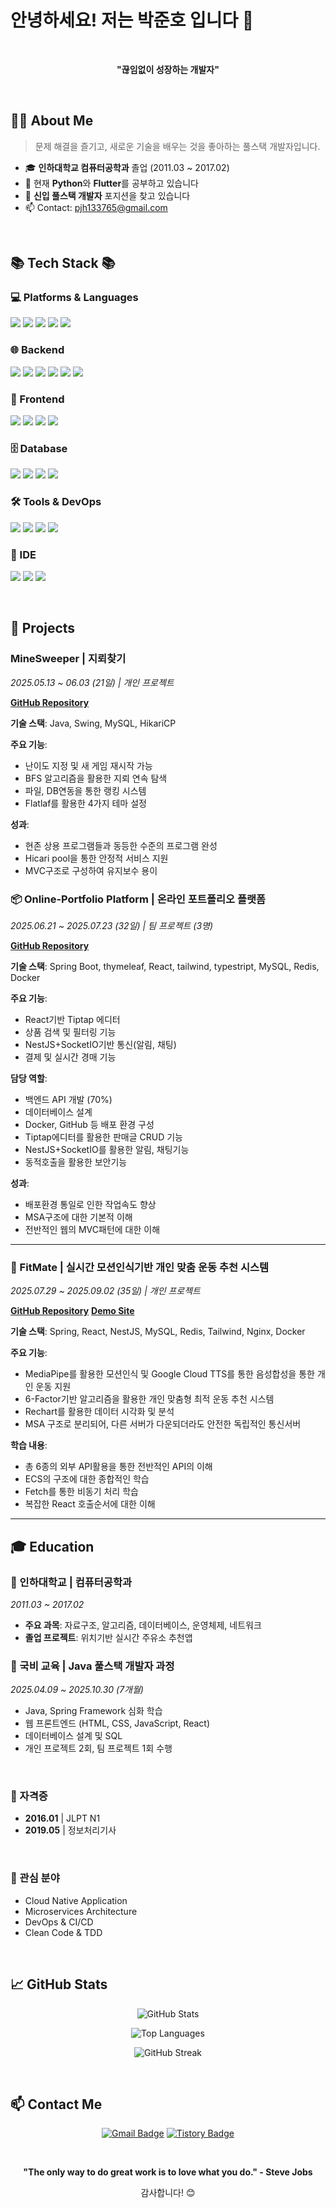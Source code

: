 # 안녕하세요! 저는 박준호 입니다 👋

<div align="center">

  <br>

  **"끊임없이 성장하는 개발자"**

</div>

<br>

## 🙋‍♂️ About Me

> 문제 해결을 즐기고, 새로운 기술을 배우는 것을 좋아하는 풀스택 개발자입니다.

- 🎓 **인하대학교 컴퓨터공학과** 졸업 (2011.03 ~ 2017.02)
- 🌱 현재 **Python**와 **Flutter**를 공부하고 있습니다
- 💼 **신입 풀스택 개발자** 포지션을 찾고 있습니다
- 📫 Contact: pjh133765@gmail.com

<br>

## 📚 Tech Stack 📚

### 💻 Platforms & Languages
<p>
  <img src="https://img.shields.io/badge/Java-007396?style=for-the-badge&logo=Java&logoColor=white">
  <img src="https://img.shields.io/badge/Python-3776AB?style=for-the-badge&logo=Python&logoColor=white">
  <img src="https://img.shields.io/badge/JavaScript-F7DF1E?style=for-the-badge&logo=JavaScript&logoColor=black">
  <img src="https://img.shields.io/badge/TypeScript-3178C6?style=for-the-badge&logo=TypeScript&logoColor=white">
  <img src="https://img.shields.io/badge/C++-00599C?style=for-the-badge&logo=C%2B%2B&logoColor=white">
</p>

### 🌐 Backend
<p>
  <img src="https://img.shields.io/badge/Spring-6DB33F?style=for-the-badge&logo=Spring&logoColor=white">
  <img src="https://img.shields.io/badge/Spring%20Boot-6DB33F?style=for-the-badge&logo=Spring%20Boot&logoColor=white">
  <img src="https://img.shields.io/badge/Spring%20Security-6DB33F?style=for-the-badge&logo=Spring%20Security&logoColor=white">
  <img src="https://img.shields.io/badge/JPA-007396?style=for-the-badge&logo=Java&logoColor=white">
  <img src="https://img.shields.io/badge/Node.js-339933?style=for-the-badge&logo=Node.js&logoColor=white">
  <img src="https://img.shields.io/badge/JSP-339933?style=for-the-badge&logo=JSP&logoColor=white">
</p>

### 🎨 Frontend
<p>
  <img src="https://img.shields.io/badge/React-61DAFB?style=for-the-badge&logo=React&logoColor=black">
  <img src="https://img.shields.io/badge/HTML5-E34F26?style=for-the-badge&logo=HTML5&logoColor=white">
  <img src="https://img.shields.io/badge/CSS3-1572B6?style=for-the-badge&logo=CSS3&logoColor=white">
  <img src="https://img.shields.io/badge/Bootstrap-7952B3?style=for-the-badge&logo=Bootstrap&logoColor=white">
</p>

### 🗄️ Database
<p>
  <img src="https://img.shields.io/badge/MySQL-4479A1?style=for-the-badge&logo=MySQL&logoColor=white">
  <img src="https://img.shields.io/badge/MongoDB-47A248?style=for-the-badge&logo=MongoDB&logoColor=white">
  <img src="https://img.shields.io/badge/Redis-DC382D?style=for-the-badge&logo=Redis&logoColor=white">
  <img src="https://img.shields.io/badge/MariaDB-F80000?style=for-the-badge&logo=MariaDB&logoColor=white">
</p>

### 🛠️ Tools & DevOps
<p>
  <img src="https://img.shields.io/badge/Git-F05032?style=for-the-badge&logo=Git&logoColor=white">
  <img src="https://img.shields.io/badge/GitHub-181717?style=for-the-badge&logo=GitHub&logoColor=white">
  <img src="https://img.shields.io/badge/Docker-2496ED?style=for-the-badge&logo=Docker&logoColor=white">
  <img src="https://img.shields.io/badge/AWS-232F3E?style=for-the-badge&logo=Amazon%20AWS&logoColor=white">
</p>

### 🔧 IDE
<p>
  <img src="https://img.shields.io/badge/IntelliJ%20IDEA-000000?style=for-the-badge&logo=IntelliJ%20IDEA&logoColor=white">
  <img src="https://img.shields.io/badge/Visual%20Studio%20Code-007ACC?style=for-the-badge&logo=Visual%20Studio%20Code&logoColor=white">
  <img src="https://img.shields.io/badge/Eclipse-2C2255?style=for-the-badge&logo=Eclipse&logoColor=white">
</p>

<br>


## 🚀 Projects

### MineSweeper | 지뢰찾기
*2025.05.13 ~ 06.03 (21일)  | 개인 프로젝트*

**[GitHub Repository](https://github.com/jhpark-coder/MineSweeper-Java)**

**기술 스택**: Java, Swing, MySQL, HikariCP

**주요 기능**:
- 난이도 지정 및 새 게임 재시작 가능
- BFS 알고리즘을 활용한 지뢰 연속 탐색
- 파일, DB연동을 통한 랭킹 시스템
- Flatlaf를 활용한 4가지 테마 설정

**성과**:
- 현존 상용 프로그램들과 동등한 수준의 프로그램 완성
- Hicari pool을 통한 안정적 서비스 지원
- MVC구조로 구성하여 유지보수 용이


### 📦 Online-Portfolio Platform | 온라인 포트폴리오 플랫폼
*2025.06.21 ~ 2025.07.23 (32일) | 팀 프로젝트 (3명)*

**[GitHub Repository](https://github.com/jhpark-coder/SpringBootProject_Group4)**

**기술 스택**: Spring Boot, thymeleaf, React, tailwind, typestript, MySQL, Redis, Docker

**주요 기능**:
- React기반 Tiptap 에디터
- 상품 검색 및 필터링 기능
- NestJS+SocketIO기반 통신(알림, 채팅)
- 결제 및 실시간 경매 기능

**담당 역할**:
- 백엔드 API 개발 (70%)
- 데이터베이스 설계
- Docker, GitHub 등 배포 환경 구성
- Tiptap에디터를 활용한 판매글 CRUD 기능
- NestJS+SocketIO를 활용한 알림, 채팅기능
- 동적호출을 활용한 보안기능

**성과**:
- 배포환경 통일로 인한 작업속도 향상
- MSA구조에 대한 기본적 이해
- 전반적인 웹의 MVC패턴에 대한 이해
---

### 📝 FitMate | 실시간 모션인식기반 개인 맞춤 운동 추천 시스템
*2025.07.29 ~ 2025.09.02 (35일) | 개인 프로젝트*

**[GitHub Repository](https://github.com/jhpark-coder/personalproject)**
**[Demo Site](https://fitmateproject.com)**

**기술 스택**: Spring, React, NestJS, MySQL, Redis, Tailwind, Nginx, Docker

**주요 기능**:
- MediaPipe를 활용한 모션인식 및 Google Cloud TTS를 통한 음성합성을 통한 개인 운동 지원
- 6-Factor기반 알고리즘을 활용한 개인 맞춤형 최적 운동 추천 시스템
- Rechart를 활용한 데이터 시각화 및 분석
- MSA 구조로 분리되어, 다른 서버가 다운되더라도 안전한 독립적인 통신서버

**학습 내용**:
- 총 6종의 외부 API활용을 통한 전반적인 API의 이해
- ECS의 구조에 대한 종합적인 학습
- Fetch를 통한 비동기 처리 학습
- 복잡한 React 호출순서에 대한 이해

---



## 🎓 Education

### 🏫 인하대학교 | 컴퓨터공학과
*2011.03 ~ 2017.02*

- **주요 과목**: 자료구조, 알고리즘, 데이터베이스, 운영체제, 네트워크
- **졸업 프로젝트**: 위치기반 실시간 주유소 추천앱

### 🏫 국비 교육 | Java 풀스택 개발자 과정
*2025.04.09 ~ 2025.10.30 (7개월)*

- Java, Spring Framework 심화 학습
- 웹 프론트엔드 (HTML, CSS, JavaScript, React)
- 데이터베이스 설계 및 SQL
- 개인 프로젝트 2회, 팀 프로젝트 1회 수행

<br>

### 📜 자격증
- **2016.01** | JLPT N1
- **2019.05** | 정보처리기사
<br>


### 🎯 관심 분야
- Cloud Native Application
- Microservices Architecture
- DevOps & CI/CD
- Clean Code & TDD

<br>

## 📈 GitHub Stats

<div align="center">

  ![GitHub Stats](https://github-readme-stats.vercel.app/api?username=jhpark-coder&show_icons=true&theme=tokyonight)

  ![Top Languages](https://github-readme-stats.vercel.app/api/top-langs/?username=jhpark-coder&layout=compact&theme=tokyonight)

  ![GitHub Streak](https://github-readme-streak-stats.herokuapp.com/?user=jhpark-coder&theme=tokyonight)

</div>

<br>

## 📫 Contact Me

<div align="center">

  [![Gmail Badge](https://img.shields.io/badge/Gmail-D14836?style=for-the-badge&logo=gmail&logoColor=white)](mailto:pjh133765@gmail.com)
  [![Tistory Badge](https://img.shields.io/badge/Tistory-000000?style=for-the-badge&logo=tistory&logoColor=white)](https://primotion.tistory.com/)

<br>

<div align="center">

  **"The only way to do great work is to love what you do." - Steve Jobs**

  감사합니다! 😊

</div>
